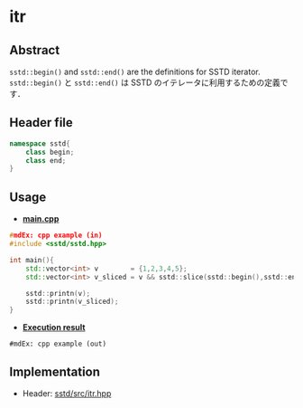 # itr
## Abstract
`sstd::begin()` and `sstd::end()` are the definitions for SSTD iterator.  
`sstd::begin()` と `sstd::end()` は SSTD のイテレータに利用するための定義です．

## Header file
```cpp
namespace sstd{
    class begin;
    class end;
}
```

## Usage
- <u>**main.cpp**</u>
```cpp
#mdEx: cpp example (in)
#include <sstd/sstd.hpp>

int main(){
    std::vector<int> v        = {1,2,3,4,5};
    std::vector<int> v_sliced = v && sstd::slice(sstd::begin(),sstd::end());

    sstd::printn(v);
    sstd::printn(v_sliced);
}
```
- <u>**Execution result**</u>
```
#mdEx: cpp example (out)
```

## Implementation
- Header: [sstd/src/itr.hpp](https://github.com/admiswalker/SubStandardLibrary-SSTD-/blob/master/sstd/src/itr.hpp)

